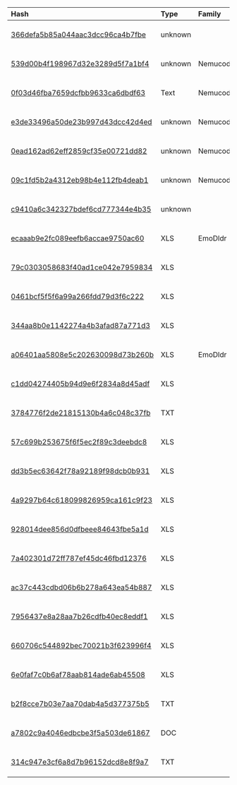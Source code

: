 |Hash|Type|Family|First_Seen|Name|
|:--|:--|:--|:--|:--|
|[366defa5b85a044aac3dcc96ca4b7fbe](https://www.virustotal.com/gui/file/366defa5b85a044aac3dcc96ca4b7fbe)|unknown||2019-02-11 20:23:39|1910f5ddb0fc0438a3e2a553c97559557898e6310bf7e37b13cf3013fd66ea75.vbs.bin|
|[539d00b4f198967d32e3289d5f7a1bf4](https://www.virustotal.com/gui/file/539d00b4f198967d32e3289d5f7a1bf4)|unknown|Nemucod|2018-11-06 07:59:21|%APPDATA%\roaming\microsoft\protect\update.vbs|
|[0f03d46fba7659dcfbb9633ca6dbdf63](https://www.virustotal.com/gui/file/0f03d46fba7659dcfbb9633ca6dbdf63)|Text|Nemucod|2018-09-02 11:08:21|%APPDATA%\roaming\word|
|[e3de33496a50de23b997d43dcc42d4ed](https://www.virustotal.com/gui/file/e3de33496a50de23b997d43dcc42d4ed)|unknown|Nemucod|2018-08-25 07:46:28|=?UTF-8?B?2KrZgtiv2YrYsSDZhdmI2YLZgS3Yrtin2LUg2KjYp9mE2KXYrtmI2KkudmJz?=|
|[0ead162ad62eff2859cf35e00721dd82](https://www.virustotal.com/gui/file/0ead162ad62eff2859cf35e00721dd82)|unknown|Nemucod|2018-08-25 07:45:39|=?UTF-8?B?2KrZgtiv2YrYsSDZhdmI2YLZgS3Yrtin2LUg2KjYp9mE2KXYrtmI2KkuZG9jLnZicw==?=|
|[09c1fd5b2a4312eb98b4e112fb4deab1](https://www.virustotal.com/gui/file/09c1fd5b2a4312eb98b4e112fb4deab1)|unknown|Nemucod|2018-08-05 15:32:38|myvtfile.exe|
|[c9410a6c342327bdef6cd777344e4b35](https://www.virustotal.com/gui/file/c9410a6c342327bdef6cd777344e4b35)|unknown||2018-07-30 09:46:31|تقدير موقف-خاص بالإخوة.doc.vbs|
|[ecaaab9e2fc089eefb6accae9750ac60](https://www.virustotal.com/gui/file/ecaaab9e2fc089eefb6accae9750ac60)|XLS|EmoDldr|2021-01-20 16:30:36|اللائحة الجنيسية.xls|
|[79c0303058683f40ad1ce042e7959834](https://www.virustotal.com/gui/file/79c0303058683f40ad1ce042e7959834)|XLS||2020-06-12 19:14:32|vtfiles/deciphered_b2849a4c2216d24cf211dab992d298c752e5f81f184fe1d576a9adc61277ff9a|
|[0461bcf5f5f6a99a266fdd79d3f6c222](https://www.virustotal.com/gui/file/0461bcf5f5f6a99a266fdd79d3f6c222)|XLS||2020-06-12 18:33:54|vtfiles/deciphered_a162826a4fb9a0627066ecbdae4f7481d3acd0dbd879b37abc2cf69a4f55ca60|
|[344aa8b0e1142274a4b3afad87a771d3](https://www.virustotal.com/gui/file/344aa8b0e1142274a4b3afad87a771d3)|XLS||2020-06-12 12:22:29|vtfiles/deciphered_2fb915b60bd6990c757a748fe5e6d4d28e5fd555e131862c416efa7ce5131788|
|[a06401aa5808e5c202630098d73b260b](https://www.virustotal.com/gui/file/a06401aa5808e5c202630098d73b260b)|XLS|EmoDldr|2020-02-27 09:35:55|Book1.xls|
|[c1dd04274405b94d9e6f2834a8d45adf](https://www.virustotal.com/gui/file/c1dd04274405b94d9e6f2834a8d45adf)|XLS||2020-02-06 07:35:54| |
|[3784776f2de21815130b4a6c048c37fb](https://www.virustotal.com/gui/file/3784776f2de21815130b4a6c048c37fb)|TXT||2020-01-28 10:06:56|v.vbs|
|[57c699b253675f6f5ec2f89c3deebdc8](https://www.virustotal.com/gui/file/57c699b253675f6f5ec2f89c3deebdc8)|XLS||2020-01-27 18:14:45| |
|[dd3b5ec63642f78a92189f98dcb0b931](https://www.virustotal.com/gui/file/dd3b5ec63642f78a92189f98dcb0b931)|XLS||2020-01-22 10:20:58|Reservation.xls|
|[4a9297b64c618099826959ca161c9f23](https://www.virustotal.com/gui/file/4a9297b64c618099826959ca161c9f23)|XLS||2020-01-22 10:18:43|Beruit.xls|
|[928014dee856d0dfbeee84643fbe5a1d](https://www.virustotal.com/gui/file/928014dee856d0dfbeee84643fbe5a1d)|XLS||2020-01-20 11:42:46|القرار رقم1.xls|
|[7a402301d72ff787ef45dc46fbd12376](https://www.virustotal.com/gui/file/7a402301d72ff787ef45dc46fbd12376)|XLS||2019-12-13 15:45:21|7133ef4361d0955e9f07ec2cb092aa54de438141c405d3739263e509d951b64a.xls|
|[ac37c443cdbd06b6b278a643ea54b887](https://www.virustotal.com/gui/file/ac37c443cdbd06b6b278a643ea54b887)|XLS||2019-12-13 04:07:38|Reservation.xls|
|[7956437e8a28aa7b26cdfb40ec8eddf1](https://www.virustotal.com/gui/file/7956437e8a28aa7b26cdfb40ec8eddf1)|XLS||2019-11-20 17:01:08|output.xls|
|[660706c544892bec70021b3f623996f4](https://www.virustotal.com/gui/file/660706c544892bec70021b3f623996f4)|XLS||2019-11-20 14:26:00|65f5a412170067c6b2e4d62daab83b651ebcbb72f17e88265caea3e1c675d586xls|
|[6e0faf7c0b6af78aab814ade6ab45508](https://www.virustotal.com/gui/file/6e0faf7c0b6af78aab814ade6ab45508)|XLS||2019-04-18 06:12:12|=?UTF-8?B?2YPYtNmBINij2LPZhdin2KEg2YTZhNiq2LTZitmK2YMueGxz?=|
|[b2f8cce7b03e7aa70dab4a5d377375b5](https://www.virustotal.com/gui/file/b2f8cce7b03e7aa70dab4a5d377375b5)|TXT||2021-03-18 15:50:29|c:\windows\system32\sj8qwzpue.dll|
|[a7802c9a4046edbcbe3f5a503de61867](https://www.virustotal.com/gui/file/a7802c9a4046edbcbe3f5a503de61867)|DOC||2021-03-18 09:56:45|تعميم رقم-1803202155.doc|
|[314c947e3cf6a8d7b96152dcd8e8f9a7](https://www.virustotal.com/gui/file/314c947e3cf6a8d7b96152dcd8e8f9a7)|TXT||2022-04-24 20:20:20|payload_1.bin|
